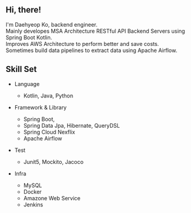 ## Hi, there!

I'm Daehyeop Ko, backend engineer.  
Mainly developes MSA Architecture RESTful API Backend Servers using Spring Boot Kotlin.  
Improves AWS Architecture to perform better and save costs.  
Sometimes build data pipelines to extract data using Apache Airflow.  

## Skill Set
- Language
  - Kotlin, Java, Python

- Framework & Library
  - Spring Boot, 
  - Spring Data Jpa, Hibernate, QueryDSL
  - Spring Cloud Nexflix
  - Apache Airflow

- Test
  - Junit5, Mockito, Jacoco

- Infra
  - MySQL
  - Docker
  - Amazone Web Service 
  - Jenkins 

